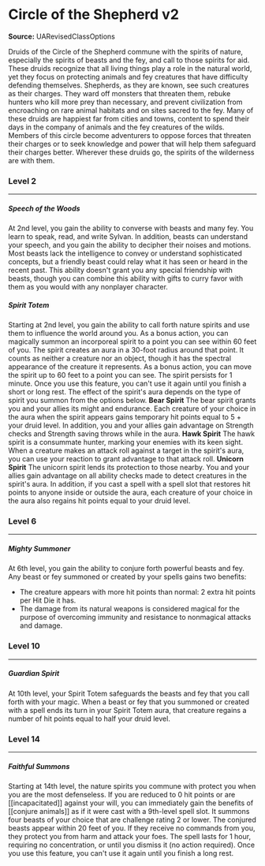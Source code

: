 # Circle of the Shepherd v2

**Source:** UARevisedClassOptions

Druids of the Circle of the Shepherd commune with the spirits of nature, especially the spirits of beasts and the fey, and call to those spirits for aid. These druids recognize that all living things play a role in the natural world, yet they focus on protecting animals and fey creatures that have difficulty defending themselves. Shepherds, as they are known, see such creatures as their charges. They ward off monsters that threaten them, rebuke hunters who kill more prey than necessary, and prevent civilization from encroaching on rare animal habitats and on sites sacred to the fey. Many of these druids are happiest far from cities and towns, content to spend their days in the company of animals and the fey creatures of the wilds.
Members of this circle become adventurers to oppose forces that threaten their charges or to seek knowledge and power that will help them safeguard their charges better. Wherever these druids go, the spirits of the wilderness are with them.

### Level 2
---
##### **Speech of the Woods**
At 2nd level, you gain the ability to converse with beasts and many fey.
You learn to speak, read, and write Sylvan. In addition, beasts can understand your speech, and you gain the ability to decipher their noises and motions. Most beasts lack the intelligence to convey or understand sophisticated concepts, but a friendly beast could relay what it has seen or heard in the recent past. This ability doesn't grant you any special friendship with beasts, though you can combine this ability with gifts to curry favor with them as you would with any nonplayer character.

##### **Spirit Totem**
Starting at 2nd level, you gain the ability to call forth nature spirits and use them to influence the world around you. As a bonus action, you can magically summon an incorporeal spirit to a point you can see within 60 feet of you. The spirit creates an aura in a 30-foot radius around that point. It counts as neither a creature nor an object, though it has the spectral appearance of the creature it represents.
As a bonus action, you can move the spirit up to 60 feet to a point you can see.
The spirit persists for 1 minute. Once you use this feature, you can't use it again until you finish a short or long rest.
The effect of the spirit's aura depends on the type of spirit you summon from the options below.
**Bear Spirit**
The bear spirit grants you and your allies its might and endurance. Each creature of your choice in the aura when the spirit appears gains temporary hit points equal to 5 + your druid level. In addition, you and your allies gain advantage on Strength checks and Strength saving throws while in the aura.
**Hawk Spirit**
The hawk spirit is a consummate hunter, marking your enemies with its keen sight. When a creature makes an attack roll against a target in the spirit's aura, you can use your reaction to grant advantage to that attack roll.
**Unicorn Spirit**
The unicorn spirit lends its protection to those nearby. You and your allies gain advantage on all ability checks made to detect creatures in the spirit's aura. In addition, if you cast a spell with a spell slot that restores hit points to anyone inside or outside the aura, each creature of your choice in the aura also regains hit points equal to your druid level.

### Level 6
---
##### **Mighty Summoner**
At 6th level, you gain the ability to conjure forth powerful beasts and fey. Any beast or fey summoned or created by your spells gains two benefits:
- The creature appears with more hit points than normal: 2 extra hit points per Hit Die it has.
- The damage from its natural weapons is considered magical for the purpose of overcoming immunity and resistance to nonmagical attacks and damage.

### Level 10
---
##### **Guardian Spirit**
At 10th level, your Spirit Totem safeguards the beasts and fey that you call forth with your magic. When a beast or fey that you summoned or created with a spell ends its turn in your Spirit Totem aura, that creature regains a number of hit points equal to half your druid level.

### Level 14
---
##### **Faithful Summons**
Starting at 14th level, the nature spirits you commune with protect you when you are the most defenseless. If you are reduced to 0 hit points or are [[incapacitated]] against your will, you can immediately gain the benefits of [[conjure animals]] as if it were cast with a 9th-level spell slot. It summons four beasts of your choice that are challenge rating 2 or lower. The conjured beasts appear within 20 feet of you. If they receive no commands from you, they protect you from harm and attack your foes. The spell lasts for 1 hour, requiring no concentration, or until you dismiss it (no action required).
Once you use this feature, you can't use it again until you finish a long rest.